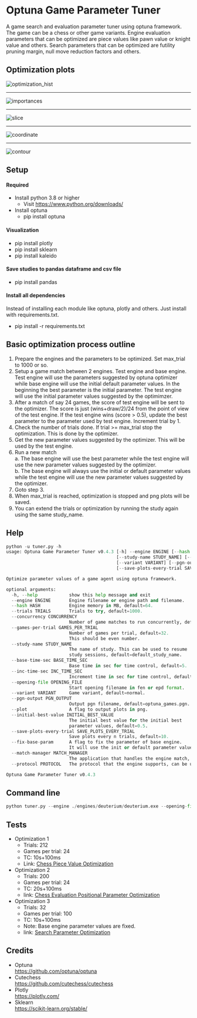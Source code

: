 # Optuna Game Parameter Tuner
A game search and evaluation parameter tuner using optuna framework. The game can be a chess or other game variants. Engine evaluation parameters that can be optimized are piece values like pawn value or knight value and others. Search parameters that can be optimized are futility pruning margin, null move reduction factors and others. 

## Optimization plots
![optimization_hist](https://camo.githubusercontent.com/4b10ec65d7b90f9ddac8b34e742b8278082ee5bf/68747470733a2f2f692e696d6775722e636f6d2f446877454652332e706e67)
***
![importances](https://camo.githubusercontent.com/e6111720a20e9d388098301e266ed5e357b99945/68747470733a2f2f692e696d6775722e636f6d2f326c684c7739592e706e67)
***
![slice](https://camo.githubusercontent.com/64444f11e3e03486b116af23da69f1dade6be96c/68747470733a2f2f692e696d6775722e636f6d2f774d32433341612e706e67)
***
![coordinate](https://camo.githubusercontent.com/fb2fef71e34d9db89140613202e0b57954d4cc63/68747470733a2f2f692e696d6775722e636f6d2f384473695835312e706e67)
***
![contour](https://camo.githubusercontent.com/debbbccaab8b714aea3789bddf3c15750098a13c/68747470733a2f2f692e696d6775722e636f6d2f4b533861704f652e706e67)

## Setup

#### Required
* Install python 3.8 or higher
  * Visit https://www.python.org/downloads/
* Install optuna
  * pip install optuna
  
#### Visualization
* pip install plotly
* pip install sklearn
* pip install kaleido

#### Save studies to pandas dataframe and csv file
* pip install pandas

#### Install all dependencies
Instead of installing each module like optuna, plotly and others. Just install with requirements.txt.  
* pip install -r requirements.txt
  
## Basic optimization process outline
1. Prepare the engines and the parameters to be optimized. Set max_trial to 1000 or so.
2. Setup a game match between 2 engines. Test engine and base engine. Test engine will use the parameters suggested by optuna optimizer while base engine will use the initial default parameter values. In the beginning the best parameter is the initial parameter. The test engine will use the initial parameter values suggested by the optimimzer.
3. After a match of say 24 games, the score of test engine will be sent to the optimizer. The score is just (wins+draw/2)/24 from the point of view of the test engine. If the test engine wins (score > 0.5), update the best parameter to the parameter used by test engine. Increment trial by 1.
4. Check the number of trials done. If trial >= max_trial stop the optimization. This is done by the optimizer.
5. Get the new parameter values suggested by the optimizer. This will be used by the test engine.
6. Run a new match  
  a. The base engine will use the best parameter while the test engine will use the new parameter values suggested by the optimizer.  
  b. The base engine will always use the initial or default parameter values while the test engine will use the new parameter values suggested by the optimizer.
7. Goto step 3.
8. When max_trial is reached, optimization is stopped and png plots will be saved.
9. You can extend the trials or optimization by running the study again using the same study_name.

## Help
```python
python -u tuner.py -h
usage: Optuna Game Parameter Tuner v0.4.3 [-h] --engine ENGINE [--hash HASH] [--trials TRIALS] [--concurrency CONCURRENCY] [--games-per-trial GAMES_PER_TRIAL]
                                          [--study-name STUDY_NAME] [--base-time-sec BASE_TIME_SEC] [--inc-time-sec INC_TIME_SEC] --opening-file OPENING_FILE
                                          [--variant VARIANT] [--pgn-output PGN_OUTPUT] [--plot] [--initial-best-value INITIAL_BEST_VALUE]
                                          [--save-plots-every-trial SAVE_PLOTS_EVERY_TRIAL] [--fix-base-param] [--match-manager MATCH_MANAGER] [--protocol PROTOCOL]

Optimize parameter values of a game agent using optuna framework.

optional arguments:
  -h, --help            show this help message and exit
  --engine ENGINE       Engine filename or engine path and filename.
  --hash HASH           Engine memory in MB, default=64.
  --trials TRIALS       Trials to try, default=1000.
  --concurrency CONCURRENCY
                        Number of game matches to run concurrently, default=1.
  --games-per-trial GAMES_PER_TRIAL
                        Number of games per trial, default=32.
                        This should be even number.
  --study-name STUDY_NAME
                        The name of study. This can be used to resume
                        study sessions, default=default_study_name.
  --base-time-sec BASE_TIME_SEC
                        Base time in sec for time control, default=5.
  --inc-time-sec INC_TIME_SEC
                        Increment time in sec for time control, default=0.05.
  --opening-file OPENING_FILE
                        Start opening filename in fen or epd format.
  --variant VARIANT     Game variant, default=normal.
  --pgn-output PGN_OUTPUT
                        Output pgn filename, default=optuna_games.pgn.
  --plot                A flag to output plots in png.
  --initial-best-value INITIAL_BEST_VALUE
                        The initial best value for the initial best
                        parameter values, default=0.5.
  --save-plots-every-trial SAVE_PLOTS_EVERY_TRIAL
                        Save plots every n trials, default=10.
  --fix-base-param      A flag to fix the parameter of base engine.
                        It will use the init or default parameter values.
  --match-manager MATCH_MANAGER
                        The application that handles the engine match, default=cutechess.
  --protocol PROTOCOL   The protocol that the engine supports, can be uci or cecp, default=uci.

Optuna Game Parameter Tuner v0.4.3
```

## Command line
```python
python tuner.py --engine ./engines/deuterium/deuterium.exe --opening-file ./start_opening/ogpt_chess_startpos.epd
```


## Tests

* Optimization 1
  * Trials: 212
  * Games per trial: 24
  * TC: 10s+100ms
  * Link: [Chess Piece Value Optimization](https://github.com/fsmosca/Optuna-Game-Parameter-Tuner/wiki/Chess-piece-value-optimization)
* Optimization 2
  * Trials: 200
  * Games per trial: 24
  * TC: 20s+100ms
  * link: [Chess Evaluation Positional Parameter Optimization](https://github.com/fsmosca/Optuna-Game-Parameter-Tuner/wiki/Chess-Evaluation-Positional-Parameter-Optimization)
* Optimization 3
  * Trials: 32
  * Games per trial: 100
  * TC: 10s+100ms
  * Note: Base engine parameter values are fixed.
  * link: [Search Parameter Optimization](https://github.com/fsmosca/Optuna-Game-Parameter-Tuner/wiki/Search-Parameter-Optimization)

## Credits
* Optuna  
https://github.com/optuna/optuna
* Cutechess  
https://github.com/cutechess/cutechess
* Plotly  
https://plotly.com/
* Sklearn  
https://scikit-learn.org/stable/
